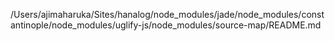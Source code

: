 /Users/ajimaharuka/Sites/hanalog/node_modules/jade/node_modules/constantinople/node_modules/uglify-js/node_modules/source-map/README.md